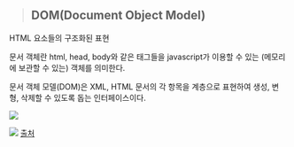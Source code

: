 >## DOM(Document Object Model)

HTML 요소들의 구조화된 표현


문서 객체란 html, head, body와 같은 태그들을 javascript가 이용할 수 있는 (메모리에 보관할 수 있는) 객체를 의미한다.

문서 객체 모델(DOM)은 XML, HTML 문서의 각 항목을 계층으로 표현하여 생성, 변형, 삭제할 수 있도록 돕는 인터페이스이다.

![](https://velog.velcdn.com/images/ssssihoon/post/1776a38f-dd1f-4f7f-90d2-2229d4200f32/image.png)


![](https://velog.velcdn.com/images/ssssihoon/post/955ece3c-e718-4deb-bfdc-0357f1bb5e1e/image.png)
[출처](https://velog.io/@posinity/%EC%9A%A9%EC%96%B4%EC%A0%95%EB%A6%AC-DOM)
